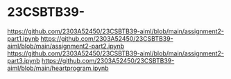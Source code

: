 # 23CSBTB39-
https://github.com/2303A52450/23CSBTB39-aiml/blob/main/assignment2-part1.ipynb
https://github.com/2303A52450/23CSBTB39-aiml/blob/main/assignment2-part2.ipynb
https://github.com/2303A52450/23CSBTB39-aiml/blob/main/assignment2-part3.ipynb
https://github.com/2303A52450/23CSBTB39-aiml/blob/main/heartprogram.ipynb

